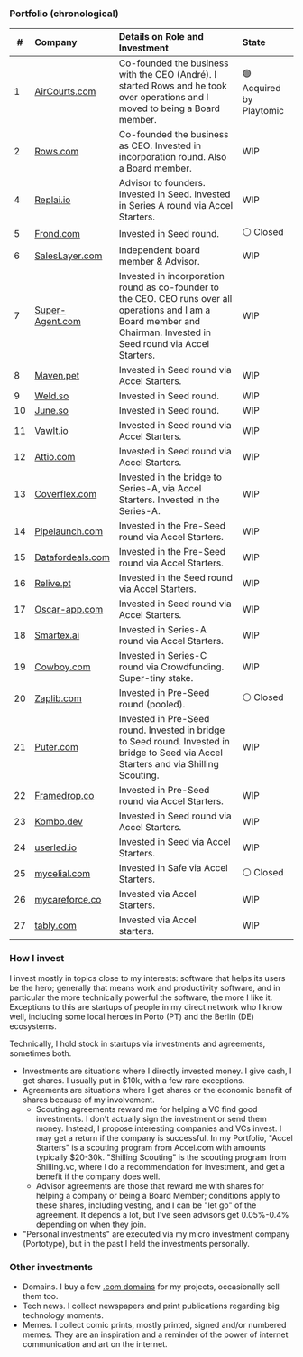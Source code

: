 ### Portfolio (chronological)

| #  | Company | Details on Role and Investment | State |
| -- | :------ | :----------------------------- | :---- |
| 1  | [AirCourts.com](https://aircourts.com) |  Co-founded the business with the CEO (André). I started Rows and he took over operations and I moved to being a Board member. | 🟢 Acquired by Playtomic | 
| 2  | [Rows.com](https://rows.com)           | Co-founded the business as CEO. Invested in incorporation round. Also a Board member. | WIP | 
| 4  | [Replai.io](https://replai.io)         | Advisor to founders. Invested in Seed. Invested in Series A round via Accel Starters. | WIP |
| 5  | [Frond.com](https://frond.com)         | Invested in Seed round. | ⚪️ Closed |
| 6  | [SalesLayer.com](https://saleslayer.com) | Independent board member & Advisor. | WIP |
| 7  | [Super-Agent.com](https://super-agent.com) | Invested in incorporation round as co-founder to the CEO. CEO runs over all operations and I am a Board member and Chairman. Invested in Seed round via Accel Starters. | WIP | 
| 8  | [Maven.pet](https://maven.pet) | Invested in Seed round via Accel Starters. | WIP |
| 9  | [Weld.so](https://weld.so) | Invested in Seed round. | WIP |
| 10 | [June.so](https://june.so) | Invested in Seed round. | WIP |
| 11 | [Vawlt.io](https://vawlt.io) | Invested in Seed round via Accel Starters. | WIP |
| 12 | [Attio.com](https://attio.com) | Invested in Seed round via Accel Starters. | WIP |
| 13 | [Coverflex.com](https://coverflex.com) | Invested in the bridge to Series-A, via Accel Starters. Invested in the Series-A. | WIP | 
| 14 | [Pipelaunch.com](https://pipelaunch.com) | Invested in the Pre-Seed round via Accel Starters. | WIP |
| 15 | [Datafordeals.com](https://datafordeals.com) | Invested in the Pre-Seed round via Accel Starters. | WIP |
| 16 | [Relive.pt](https://relive.pt) | Invested in the Seed round via Accel Starters. | WIP |
| 17 | [Oscar-app.com](https://oscar-app.com) | Invested in Seed round via Accel Starters. | WIP |
| 18 | [Smartex.ai](https://smartex.ai) | Invested in Series-A round via Accel Starters. | WIP |
| 19 | [Cowboy.com](https://cowboy.com) | Invested in Series-C round via Crowdfunding. Super-tiny stake. | WIP | 
| 20 | [Zaplib.com](https://zaplib.com) | Invested in Pre-Seed round (pooled). | ⚪️ Closed |
| 21 | [Puter.com](https://puter.com) | Invested in Pre-Seed round. Invested in bridge to Seed round. Invested in bridge to Seed via Accel Starters and via Shilling Scouting. | WIP |
| 22 | [Framedrop.co](https://framedrop.co) | Invested in Pre-Seed round via Accel Starters. | WIP | 
| 23 | [Kombo.dev](Kombo.dev) | Invested in Seed round via Accel Starters. | WIP |
| 24 | [userled.io](https://www.userled.io) | Invested in Seed via Accel Starters. | WIP |
| 25 | [mycelial.com](https://mycelial.com) | Invested in Safe via Accel Starters. | ⚪️ Closed |
| 26 | [mycareforce.co](https://mycareforce.co) | Invested via Accel Starters. | WIP |
| 27 | [tably.com](https://tably.com) | Invested via Accel starters. | WIP |

### How I invest

I invest mostly in topics close to my interests: software that helps its users be the hero; generally that means work and productivity software, and in particular the more technically powerful the software, the more I like it. Exceptions to this are startups of people in my direct network who I know well, including some local heroes in Porto (PT) and the Berlin (DE) ecosystems. 

Technically, I hold stock in startups via investments and agreements, sometimes both. 
- Investments are situations where I directly invested money. I give cash, I get shares. I usually put in $10k, with a few rare exceptions.
- Agreements are situations where I get shares or the economic benefit of shares because of my involvement.
    - Scouting agreements reward me for helping a VC find good investments. I don't actually sign the investment or send them money. Instead, I propose interesting companies and VCs invest. I may get a return if the company is successful. In my Portfolio, "Accel Starters" is a scouting program from Accel.com with amounts typically $20-30k. "Shilling Scouting" is the scouting program from Shilling.vc, where I do a recommendation for investment, and get a benefit if the company does well. 
    - Advisor agreements are those that reward me with shares for helping a company or being a Board Member; conditions apply to these shares, including vesting, and I can be "let go" of the agreement. It depends a lot, but I've seen advisors get 0.05%-0.4% depending on when they join.
- "Personal investments" are executed via my micro investment company (Portotype), but in the past I held the investments personally.

### Other investments

- Domains. I buy a few [.com domains](../domains/) for my projects, occasionally sell them too. 
- Tech news. I collect newspapers and print publications regarding big technology moments.
- Memes. I collect comic prints, mostly printed, signed and/or numbered memes. They are an inspiration and a reminder of the power of internet communication and art on the internet.
